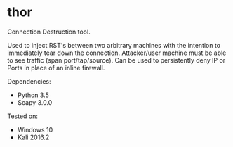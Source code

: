 # thor
Connection Destruction tool.

Used to inject RST's between two arbitrary machines with the intention to immediately tear down the connection. Attacker/user machine must be able to see traffic (span port/tap/source). Can be used to persistently deny IP or Ports in place of an inline firewall.

Dependencies:
* Python 3.5
* Scapy 3.0.0
    
Tested on:
* Windows 10
* Kali 2016.2
    
    

  
